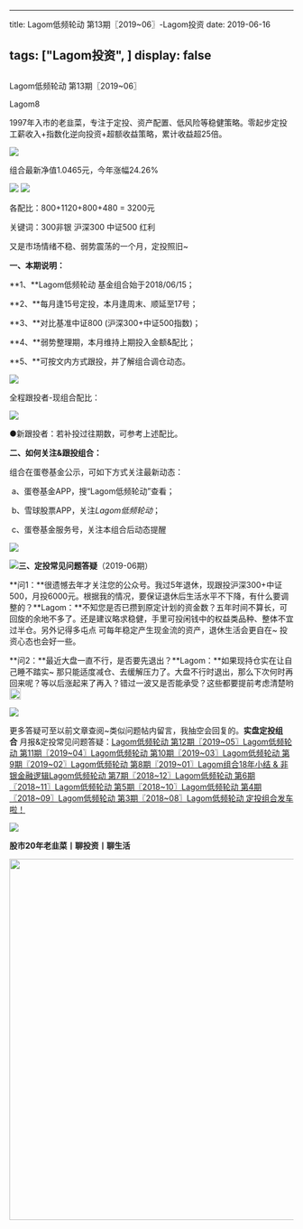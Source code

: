 
---
title:   Lagom低频轮动 第13期〖2019~06〗-Lagom投资
date: 2019-06-16

tags: ["Lagom投资", ]
display: false
---


## 



Lagom低频轮动 第13期〖2019~06〗




Lagom8




1997年入市的老韭菜，专注于定投、资产配置、低风险等稳健策略。零起步定投工薪收入+指数化逆向投资+超额收益策略，累计收益超25倍。


<img src="https://mmbiz.qpic.cn/mmbiz_png/ZB4WjgjLjJW3KtDibicU3BB1HNQ9lDS2M5oGRnchkNPRzYsc0Ua6CIu7rZH3vAficcBEPYHU9ZTPqkic1sicT8CaxQQ/640?wx_fmt=png" data-type="png" class="" data-ratio="0.05776173285198556" data-w="554"/>

组合最新净值1.0465元，今年涨幅24.26%

<img class="rich_pages" data-ratio="0.40063593004769477" data-s="300,640" src="https://mmbiz.qpic.cn/mmbiz_png/ZB4WjgjLjJVo8nxTfPHrL10icUak1hvoIf3aWdVXmmfDRDKI7IMRcuCMyR2ibtYvPPfdlW3D7kspVsCvQmicuvqKg/640?wx_fmt=png" data-type="png" data-w="629" style=""/>

<img class="rich_pages" data-ratio="0.5427215189873418" data-s="300,640" src="https://mmbiz.qpic.cn/mmbiz_png/ZB4WjgjLjJVo8nxTfPHrL10icUak1hvoIYwjcQbmvw3SUDImvXutHNuDQdMSWpgv4LmhnibCxsf9kfGiajdhCBjUg/640?wx_fmt=png" data-type="png" data-w="632" style=""/>

各配比：800+1120+800+480 = 3200元

关键词：300非银 沪深300 中证500 红利

又是市场情绪不稳、弱势震荡的一个月，定投照旧~



**一、本期说明：**

**1、**Lagom低频轮动 基金组合始于2018/06/15；

**2、**每月逢15号定投，本月逢周末、顺延至17号；

**3、**对比基准中证800 (沪深300+中证500指数)；

**4、**弱势整理期，本月维持上期投入金额&amp;配比；

**5、**可按文内方式跟投，并了解组合调仓动态。

<img class="rich_pages" data-ratio="0.5804953560371517" data-s="300,640" src="https://mmbiz.qpic.cn/mmbiz_png/ZB4WjgjLjJVo8nxTfPHrL10icUak1hvoImjCuHSSVTRYGogKH0x7QMiceksGFYzoNDkKNqQDP84ZoJIr9mXETdQg/640?wx_fmt=png" data-type="png" data-w="646" style=""/>

全程跟投者-现组合配比：

<img class="rich_pages" data-ratio="0.5080831408775982" data-s="300,640" src="https://mmbiz.qpic.cn/mmbiz_png/ZB4WjgjLjJVo8nxTfPHrL10icUak1hvoI6CW0kibmogXnJGpvEFXxicNzXMltrWGZu6wX2uwMqV8TGB4ce31MZG1A/640?wx_fmt=png" data-type="png" data-w="433" style=""/>

●新跟投者：若补投过往期数，可参考上述配比。



**二、如何关注&amp;跟投组合：**

组合在蛋卷基金公示，可如下方式关注最新动态：

&nbsp;a、蛋卷基金APP，搜“Lagom低频轮动”查看；&nbsp;

&nbsp;b、雪球股票APP，关注$Lagom低频轮动$；

&nbsp;c、蛋卷基金服务号，关注本组合后动态提醒

<img class="rich_pages" data-ratio="0.3781818181818182" data-s="300,640" src="https://mmbiz.qpic.cn/mmbiz_png/ZB4WjgjLjJVo8nxTfPHrL10icUak1hvoIGURcMzICVDxB3y5hkrcV7zIr0XbfDAN2VfCPeQNTGcvhS8IpsQm5jw/640?wx_fmt=png" data-type="png" data-w="550" style=""/>

<img src="https://mmbiz.qpic.cn/mmbiz_png/ZB4WjgjLjJW3KtDibicU3BB1HNQ9lDS2M5oGRnchkNPRzYsc0Ua6CIu7rZH3vAficcBEPYHU9ZTPqkic1sicT8CaxQQ/640?wx_fmt=png" data-type="png" class="" data-ratio="0.05776173285198556" data-w="554"/>**三、定投常见问题答疑**（2019-06期）

**问1：**很遗憾去年才关注您的公众号。我过5年退休，现跟投沪深300+中证500，月投6000元。根据我的情况，要保证退休后生活水平不下降，有什么要调整的？**Lagom：**不知您是否已攒到原定计划的资金数？五年时间不算长，可回旋的余地不多了。还是建议略求稳健，手里可投闲钱中的权益类品种、整体不宜过半仓。另外记得多屯点&nbsp;可每年稳定产生现金流的资产，退休生活会更自在~&nbsp;投资心态也会好一些。

**问2：**最近大盘一直不行，是否要先退出？**Lagom：**如果现持仓实在让自己睡不踏实~&nbsp;那只能适度减仓、去缓解压力了。大盘不行时退出，那么下次何时再回来呢？等以后涨起来了再入？错过一波又是否能承受？这些都要提前考虑清楚哟<img src="https://res.wx.qq.com/mpres/htmledition/images/icon/common/emotion_panel/smiley/smiley_0.png" data-ratio="1" data-w="20" style="display:inline-block;width:20px;vertical-align:text-bottom;"/>

<img class="rich_pages" data-ratio="1.6875" data-s="300,640" src="https://mmbiz.qpic.cn/mmbiz_jpg/ZB4WjgjLjJVo8nxTfPHrL10icUak1hvoIm1AGZRibn6Zzo61oxPxHPZaMuuRIR4b6FCDZyP2iclc1Ea3dc5l0XBgQ/640?wx_fmt=jpeg" data-type="jpeg" data-w="720" style=""/>



更多答疑可至以前文章查阅~类似问题帖内留言，我抽空会回复的。**实盘定投组合**&nbsp;月报&amp;定投常见问题答疑：[Lagom低频轮动 第12期〖2019~05〗](http://mp.weixin.qq.com/s?__biz=MzI3MDQ2NjY2Mw==&amp;mid=2247484249&amp;idx=1&amp;sn=8803c77e78a08f6ead402f1ee4ce84fd&amp;chksm=ead1e851dda66147d67eeb5e344d89f529a1f154fa02c675b7696dd225a473d5edff2b237f22&amp;scene=21#wechat_redirect)[Lagom低频轮动 第11期〖2019~04〗](http://mp.weixin.qq.com/s?__biz=MzI3MDQ2NjY2Mw==&amp;mid=2247484207&amp;idx=1&amp;sn=2a2ea71d9d256cf8b3a961a75ae14932&amp;chksm=ead1e827dda6613176d5174913fb269309badee2627f79ce70faa168b9a4922cefd0e39bbc9e&amp;scene=21#wechat_redirect)[Lagom低频轮动 第10期〖2019~03〗](http://mp.weixin.qq.com/s?__biz=MzI3MDQ2NjY2Mw==&amp;mid=2247484154&amp;idx=1&amp;sn=63655bbca01e7d135e328f7062152002&amp;chksm=ead1e9f2dda660e4ae3850b8b7038f417d355fc0a053974c3781a8a5beb590f11ea096c8f01e&amp;scene=21#wechat_redirect)[Lagom低频轮动 第9期〖2019~02〗](http://mp.weixin.qq.com/s?__biz=MzI3MDQ2NjY2Mw==&amp;mid=2247484105&amp;idx=1&amp;sn=063187a452162958a5b16d107195f692&amp;chksm=ead1e9c1dda660d70d0c9b5f626a761d71545a9f2efdc042e197914f8d7da9d85e2a64d236c7&amp;scene=21#wechat_redirect)[Lagom低频轮动 第8期〖2019~01〗](http://mp.weixin.qq.com/s?__biz=MzI3MDQ2NjY2Mw==&amp;mid=2247484036&amp;idx=1&amp;sn=3b8cb5927238dba77fe5a9d29fb62733&amp;chksm=ead1e98cdda6609a53e6d5df3ac734e25318b80ae2d5309ab19e2b01679e85e7b37e230b491f&amp;scene=21#wechat_redirect)[Lagom组合18年小结 &amp; 非银金融逻辑](http://mp.weixin.qq.com/s?__biz=MzI3MDQ2NjY2Mw==&amp;mid=2247484016&amp;idx=1&amp;sn=c81174b2bab75cfd5ecf75f85d339880&amp;chksm=ead1e978dda6606e3994dbe88e8952b4fefb5467e4f089142c6dbae9637845b564188b7a3319&amp;scene=21#wechat_redirect)[Lagom低频轮动 第7期〖2018~12〗](http://mp.weixin.qq.com/s?__biz=MzI3MDQ2NjY2Mw==&amp;mid=2247483979&amp;idx=1&amp;sn=3a9c7f541406219ac605acd1b9bb0bf5&amp;chksm=ead1e943dda66055210d838484c7a34c7873fc0c15be0e43acf9b4a77ad808b4e6e177c32f2d&amp;scene=21#wechat_redirect)[Lagom低频轮动 第6期〖2018~11〗](http://mp.weixin.qq.com/s?__biz=MzI3MDQ2NjY2Mw==&amp;mid=2247483933&amp;idx=1&amp;sn=f411e351e8000dd03689056d31cc3772&amp;chksm=ead1e915dda66003570a48425cfafc2a5e6961afc59ca3924247df50e2277e176332dd849afa&amp;scene=21#wechat_redirect)[Lagom低频轮动 第5期〖2018~10〗](http://mp.weixin.qq.com/s?__biz=MzI3MDQ2NjY2Mw==&amp;mid=2247483881&amp;idx=1&amp;sn=404a765bc4e0a600873043572dc46aa6&amp;chksm=ead1eae1dda663f7a19447fd9c6ebe0e4dc269d44ab2bd1455c32cc73e4b873bc6d844b367ea&amp;scene=21#wechat_redirect)[Lagom低频轮动 第4期〖2018~09〗](http://mp.weixin.qq.com/s?__biz=MzI3MDQ2NjY2Mw==&amp;mid=2247483854&amp;idx=1&amp;sn=bed3b569c0892b073cfe791f2cc2be86&amp;chksm=ead1eac6dda663d0cadd4c1d330a069e06ca75a87a469c6f7720dd49e292bf0007e8ddf26033&amp;scene=21#wechat_redirect)[Lagom低频轮动 第3期〖2018~08〗](http://mp.weixin.qq.com/s?__biz=MzI3MDQ2NjY2Mw==&amp;mid=2247483804&amp;idx=1&amp;sn=0be3d7dee7550963b1a8124d0877bc23&amp;chksm=ead1ea94dda66382c7b35997e48874f358f78bf61fa2d3f21588df9cd303f37ed09b11fef90b&amp;scene=21#wechat_redirect)[Lagom低频轮动&nbsp;定投组合发车啦！](http://mp.weixin.qq.com/s?__biz=MzI3MDQ2NjY2Mw==&amp;mid=2247483768&amp;idx=1&amp;sn=f881618316d4350d97b9493d2ce20f56&amp;chksm=ead1ea70dda663664d7a9c55da1379a6741f0417c680154227dd88a06a0536c525d9f076e838&amp;scene=21#wechat_redirect)

<img src="https://mmbiz.qpic.cn/mmbiz_png/ZB4WjgjLjJW3KtDibicU3BB1HNQ9lDS2M5oGRnchkNPRzYsc0Ua6CIu7rZH3vAficcBEPYHU9ZTPqkic1sicT8CaxQQ/640?wx_fmt=png" data-type="png" class="" data-ratio="0.05776173285198556" data-w="554"/>

**股市20年老韭菜丨聊投资丨聊生活**

<img data-type="png" class="" data-ratio="0.390625" data-w="640" src="https://mmbiz.qpic.cn/mmbiz_png/ZB4WjgjLjJW3KtDibicU3BB1HNQ9lDS2M5AHEoeiaz0dQ4NfIRjBMuXvyJn8dXWm7ftklb0xqheiaMia0zbkyMJiaKzA/640?wx_fmt=png" style="box-sizing: border-box !important;overflow-wrap: break-word !important;visibility: visible !important;width: 640px !important;"/>








